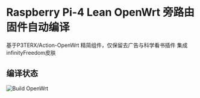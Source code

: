 # Raspberry Pi-4 Lean OpenWrt 旁路由固件自动编译
  基于P3TERX/Action-OpenWrt
  精简组件，仅保留去广告与科学看书插件
  集成infinityFreedom皮肤
  
## 编译状态
![Build OpenWrt](https://github.com/elarkasi/OpenWrt-Lean-Pi4-firmware/workflows/Build%20OpenWrt/badge.svg)
